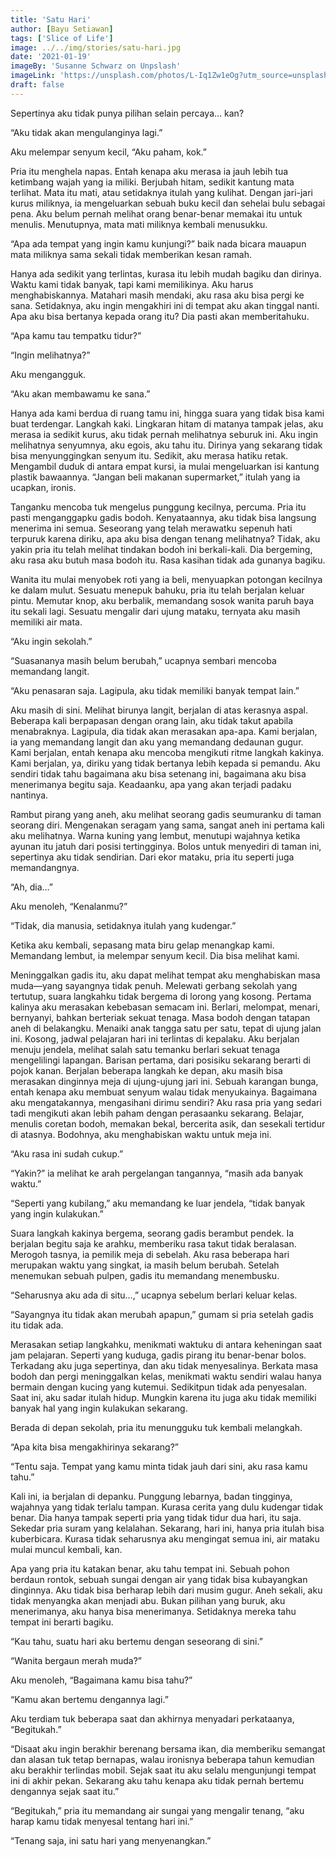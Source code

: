 ```yaml
---
title: 'Satu Hari'
author: [Bayu Setiawan]
tags: ['Slice of Life']
image: ../../img/stories/satu-hari.jpg
date: '2021-01-19'
imageBy: 'Susanne Schwarz on Unpslash'
imageLink: 'https://unsplash.com/photos/L-Iq1Zw1eOg?utm_source=unsplash&utm_medium=referral&utm_content=creditShareLink'
draft: false
---
```

Sepertinya aku tidak punya pilihan selain percaya… kan?

“Aku tidak akan mengulanginya lagi.”

Aku melempar senyum kecil, “Aku paham, kok.”

Pria itu menghela napas. Entah kenapa aku merasa ia jauh lebih tua ketimbang wajah yang ia miliki. Berjubah hitam, sedikit kantung mata terlihat. Mata itu mati, atau setidaknya itulah yang kulihat. Dengan jari-jari kurus miliknya, ia mengeluarkan sebuah buku kecil dan sehelai bulu sebagai pena. Aku belum pernah melihat orang benar-benar memakai itu untuk menulis. Menutupnya, mata mati miliknya kembali menusukku.

“Apa ada tempat yang ingin kamu kunjungi?” baik nada bicara mauapun mata miliknya sama sekali tidak memberikan kesan ramah.

Hanya ada sedikit yang terlintas, kurasa itu lebih mudah bagiku dan dirinya. Waktu kami tidak banyak, tapi kami memilikinya. Aku harus menghabiskannya. Matahari masih mendaki, aku rasa aku bisa pergi ke sana. Setidaknya, aku ingin mengakhiri ini di tempat aku akan tinggal nanti. Apa aku bisa bertanya kepada orang itu? Dia pasti akan memberitahuku.

“Apa kamu tau tempatku tidur?”

“Ingin melihatnya?”

Aku mengangguk.

“Aku akan membawamu ke sana.”

Hanya ada kami berdua di ruang tamu ini, hingga suara yang tidak bisa kami buat terdengar. Langkah kaki. Lingkaran hitam di matanya tampak jelas, aku merasa ia sedikit kurus, aku tidak pernah melihatnya seburuk ini. Aku ingin melihatnya senyumnya, aku egois, aku tahu itu. Dirinya yang sekarang tidak bisa menyunggingkan senyum itu. Sedikit, aku merasa hatiku retak. Mengambil duduk di antara empat kursi, ia mulai mengeluarkan isi kantung plastik bawaannya. “Jangan beli makanan supermarket,” itulah yang ia ucapkan, ironis.

Tanganku mencoba tuk mengelus punggung kecilnya, percuma. Pria itu pasti menganggapku gadis bodoh. Kenyataannya, aku tidak bisa langsung menerima ini semua. Seseorang yang telah merawatku sepenuh hati terpuruk karena diriku, apa aku bisa dengan tenang melihatnya? Tidak, aku yakin pria itu telah melihat tindakan bodoh ini berkali-kali. Dia bergeming, aku rasa aku butuh masa bodoh itu. Rasa kasihan tidak ada gunanya bagiku.

Wanita itu mulai menyobek roti yang ia beli, menyuapkan potongan kecilnya ke dalam mulut. Sesuatu menepuk bahuku, pria itu telah berjalan keluar pintu. Memutar knop, aku berbalik, memandang sosok wanita paruh baya itu sekali lagi. Sesuatu mengalir dari ujung mataku, ternyata aku masih memiliki air mata.

“Aku ingin sekolah.”

“Suasananya masih belum berubah,” ucapnya sembari mencoba memandang langit.

“Aku penasaran saja. Lagipula, aku tidak memiliki banyak tempat lain.”

Aku masih di sini. Melihat birunya langit, berjalan di atas kerasnya aspal. Beberapa kali berpapasan dengan orang lain, aku tidak takut apabila menabraknya. Lagipula, dia tidak akan merasakan apa-apa. Kami berjalan, ia yang memandang langit dan aku yang memandang dedaunan gugur. Kami berjalan, entah kenapa aku mencoba mengikuti ritme langkah kakinya. Kami berjalan, ya, diriku yang tidak bertanya lebih kepada si pemandu. Aku sendiri tidak tahu bagaimana aku bisa setenang ini, bagaimana aku bisa menerimanya begitu saja. Keadaanku, apa yang akan terjadi padaku nantinya.

Rambut pirang yang aneh, aku melihat seorang gadis seumuranku di taman seorang diri. Mengenakan seragam yang sama, sangat aneh ini pertama kali aku melihatnya. Warna kuning yang lembut, menutupi wajahnya ketika ayunan itu jatuh dari posisi tertingginya. Bolos untuk menyediri di taman ini, sepertinya aku tidak sendirian. Dari ekor mataku, pria itu seperti juga memandangnya.

“Ah, dia…”

Aku menoleh, “Kenalanmu?”

“Tidak, dia manusia, setidaknya itulah yang kudengar.”

Ketika aku kembali, sepasang mata biru gelap menangkap kami. Memandang lembut, ia melempar senyum kecil. Dia bisa melihat kami. 

Meninggalkan gadis itu, aku dapat melihat tempat aku menghabiskan masa muda—yang sayangnya tidak penuh. Melewati gerbang sekolah yang tertutup, suara langkahku tidak bergema di lorong yang kosong. Pertama kalinya aku merasakan kebebasan semacam ini. Berlari, melompat, menari, bernyanyi, bahkan berteriak sekuat tenaga. Masa bodoh dengan tatapan aneh di belakangku. Menaiki anak tangga satu per satu, tepat di ujung jalan ini.
Kosong, jadwal pelajaran hari ini terlintas di kepalaku. Aku berjalan menuju jendela, melihat salah satu temanku berlari sekuat tenaga mengelilingi lapangan. Barisan pertama, dari posisiku sekarang berarti di pojok kanan. Berjalan beberapa langkah ke depan, aku masih bisa merasakan dinginnya meja di ujung-ujung jari ini. Sebuah karangan bunga, entah kenapa aku membuat senyum walau tidak menyukainya. Bagaimana aku mengatakannya, mengasihani dirimu sendiri? Aku rasa pria yang sedari tadi mengikuti akan lebih paham dengan perasaanku sekarang. Belajar, menulis coretan bodoh, memakan bekal, bercerita asik, dan sesekali tertidur di atasnya. Bodohnya, aku menghabiskan waktu untuk meja ini.

“Aku rasa ini sudah cukup.”

“Yakin?” ia melihat ke arah pergelangan tangannya, “masih ada banyak waktu.”

“Seperti yang kubilang,” aku memandang ke luar jendela, “tidak banyak yang ingin kulakukan.”

Suara langkah kakinya bergema, seorang gadis berambut pendek. Ia berjalan begitu saja ke arahku, memberiku rasa takut tidak beralasan. Merogoh tasnya, ia pemilik meja di sebelah. Aku rasa beberapa hari merupakan waktu yang singkat, ia masih belum berubah. Setelah menemukan sebuah pulpen, gadis itu memandang menembusku.

“Seharusnya aku ada di situ…,” ucapnya sebelum berlari keluar kelas.

“Sayangnya itu tidak akan merubah apapun,” gumam si pria setelah gadis itu tidak ada.

Merasakan setiap langkahku, menikmati waktuku di antara keheningan saat jam pelajaran. Seperti yang kuduga, gadis pirang itu benar-benar bolos. Terkadang aku juga sepertinya, dan aku tidak menyesalinya. Berkata masa bodoh dan pergi meninggalkan kelas, menikmati waktu sendiri walau hanya bermain dengan kucing yang kutemui. Sedikitpun tidak ada penyesalan. Saat ini, aku sadar itulah hidup. Mungkin karena itu juga aku tidak memiliki banyak hal yang ingin kulakukan sekarang.

Berada di depan sekolah, pria itu menungguku tuk kembali melangkah.

“Apa kita bisa mengakhirinya sekarang?”

“Tentu saja. Tempat yang kamu minta tidak jauh dari sini, aku rasa kamu tahu.”

Kali ini, ia berjalan di depanku. Punggung lebarnya, badan tingginya, wajahnya yang tidak terlalu tampan. Kurasa cerita yang dulu kudengar tidak benar. Dia hanya tampak seperti pria yang tidak tidur dua hari, itu saja. Sekedar pria suram yang kelalahan. Sekarang, hari ini, hanya pria itulah bisa kuberbicara. Kurasa tidak seharusnya aku mengingat semua ini, air mataku mulai muncul kembali, kan.

Apa yang pria itu katakan benar, aku tahu tempat ini. Sebuah pohon berdaun rontok, sebuah sungai dengan air yang tidak bisa kubayangkan dinginnya. Aku tidak bisa berharap lebih dari musim gugur. Aneh sekali, aku tidak menyangka akan menjadi abu. Bukan pilihan yang buruk, aku menerimanya, aku hanya bisa menerimanya. Setidaknya mereka tahu tempat ini berarti bagiku.

“Kau tahu, suatu hari aku bertemu dengan seseorang di sini.”

“Wanita bergaun merah muda?”

Aku menoleh, “Bagaimana kamu bisa tahu?”

“Kamu akan bertemu dengannya lagi.”

Aku terdiam tuk beberapa saat dan akhirnya menyadari perkataanya, “Begitukah.”

“Disaat aku ingin berakhir berenang bersama ikan, dia memberiku semangat dan alasan tuk tetap bernapas, walau ironisnya beberapa tahun kemudian aku berakhir terlindas mobil. Sejak saat itu aku selalu mengunjungi tempat ini di akhir pekan. Sekarang aku tahu kenapa aku tidak pernah bertemu dengannya sejak saat itu.”

“Begitukah,” pria itu memandang air sungai yang mengalir tenang, “aku harap kamu tidak menyesal tentang hari ini.”

“Tenang saja, ini satu hari yang menyenangkan.”
